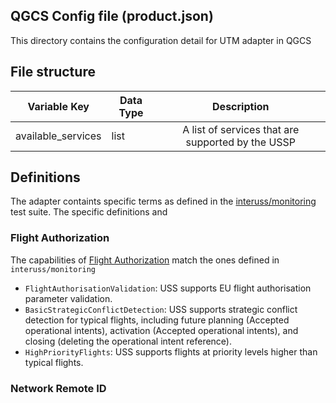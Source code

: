 ## QGCS Config file (product.json)

This directory contains the configuration detail for UTM adapter in QGCS

## File structure
| Variable Key | Data Type | Description |
|--------------|--------------|:-----:|
| available_services | list | A list of services that are supported by the USSP  |

## Definitions 

The adapter containts specific terms as defined in the [interuss/monitoring](https://github.com/interuss/monitoring) test suite. The specific definitions and 

### Flight Authorization
The capabilities of [Flight Authorization](https://github.com/interuss/automated_testing_interfaces/blob/8c83e2735c762f6fee8d6ca62ee1c1c0d479512c/scd/v1/scd.yaml) match the ones defined in `interuss/monitoring`

- `FlightAuthorisationValidation`: USS supports EU flight authorisation parameter validation.
- `BasicStrategicConflictDetection`: USS supports strategic conflict detection for typical flights, including future planning (Accepted
operational intents), activation (Accepted operational intents), and closing (deleting the operational intent reference).
- `HighPriorityFlights`: USS supports flights at priority levels higher than typical flights.

### Network Remote ID
